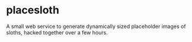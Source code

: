 # placesloth

A small web service to generate dynamically sized placeholder images of sloths, hacked together over a few hours.
